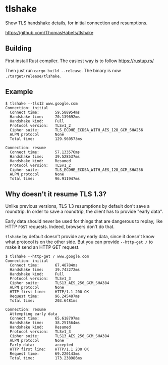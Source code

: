 # tlshake

Show TLS handshake details, for initial connection and resumptions.

https://github.com/ThomasHabets/tlshake

## Building

First install Rust compiler. The easiest way is to follow https://rustup.rs/

Then just run `cargo build --release`. The binary is now
`./target/release/tlshake`.

## Example

```
$ tlshake --tls12 www.google.com
Connection: initial
  Connect time:       59.588954ms
  Handshake time:     70.139692ms
  Handshake kind:     Full
  Protocol version:   TLSv1_2
  Cipher suite:       TLS_ECDHE_ECDSA_WITH_AES_128_GCM_SHA256
  ALPN protocol       None
  Total time:         129.960573ms

Connection: resume
  Connect time:       57.133576ms
  Handshake time:     39.528537ms
  Handshake kind:     Resumed
  Protocol version:   TLSv1_2
  Cipher suite:       TLS_ECDHE_ECDSA_WITH_AES_128_GCM_SHA256
  ALPN protocol       None
  Total time:         96.911947ms
```

## Why doesn't it resume TLS 1.3?

Unlike previous versions, TLS 1.3 resumptions by default don't save a
roundtrip. In order to save a roundtrip, the client has to provide
"early data".

Early data should never be used for things that are dangerous to
replay, like HTTP `POST` requests. Indeed, browsers don't do that.

`tlshake` by default doesn't provide any early data, since it doesn't
know what protocol is on the other side. But you can provide
`--http-get /` to make it send an HTTP GET request.

```
$ tlshake --http-get / www.google.com
Connection: initial
  Connect time:       67.48784ms
  Handshake time:     39.743272ms
  Handshake kind:     Full
  Protocol version:   TLSv1_3
  Cipher suite:       TLS13_AES_256_GCM_SHA384
  ALPN protocol       None
  HTTP first line:    HTTP/1.1 200 OK
  Request time:       96.245487ms
  Total time:         203.6481ms

Connection: resume
  Attempting early data
  Connect time:       65.618797ms
  Handshake time:     38.251564ms
  Handshake kind:     Resumed
  Protocol version:   TLSv1_3
  Cipher suite:       TLS13_AES_256_GCM_SHA384
  ALPN protocol       None
  Early data:         accepted
  HTTP first line:    HTTP/1.1 200 OK
  Request time:       69.220143ms
  Total time:         173.238986ms
```
